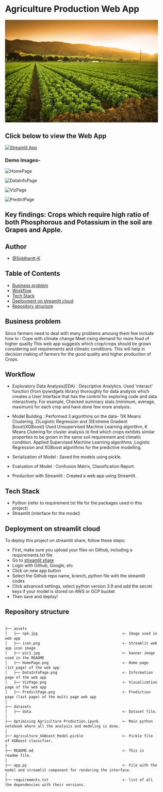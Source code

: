 # Agriculture Production Web App

![pic1](assets/pic1.jpg)


## Click below to view the Web App
[![Streamlit App](https://static.streamlit.io/badges/streamlit_badge_black_white.svg)](https://siddhantt-k-agriculture-production-app-x81l9j.streamlitapp.com/)


### Demo Images-

![HomePage](https://user-images.githubusercontent.com/87244972/180976973-fde76cc8-2591-4996-8455-f33dcd662a78.PNG)

![DataInfoPage](https://user-images.githubusercontent.com/87244972/180977660-6386f99d-f12e-4983-abce-3e95870f2fa3.PNG)

![VizPage](https://user-images.githubusercontent.com/87244972/180977690-b5a6d3a8-4610-4e7b-8fa3-60f19c44e88a.PNG)

![PredictPage](https://user-images.githubusercontent.com/87244972/180977708-3acf35e8-82a0-4a54-90e1-5482eba1c4e9.PNG)


## Key findings: Crops which require high ratio of both Phosphorous and Potassium in the soil are Grapes and Apple.


## Author

- [@Siddhantt-K](https://www.github.com/Siddhantt-K)


## Table of Contents

  - [Business problem](#business-problem)
  - [Workflow](#workflow)
  - [Tech Stack](#tech-stack)
  - [Deployment on streamlit cloud](#deployment-on-streamlit-cloud)
  - [Repository structure](#repository-structure)


## Business problem

Since farmers need to deal with many problems amoung them few include how to :
        Cope with climate change
        Meet rising demand for more food of higher quality 
This web app suggests which crop/crops should be grown considering soil requirements and climatic conditions. This will help in decision making of farmers for the good quality and higher production of Crops. 


## Workflow

- Exploratory Data Analysis(EDA) : Descriptive Analytics.
                                   Used 'interact' function (from ipywidgets library) thoroughly for data analysis which creates a User Interface that has the control for exploring code and data interactively.
                                   For example, Checked summary stats (minimum, average, maximum) for each crop and have done few more analysis.

- Model Building : Performed 3 algorithms on the data- 1)K Means Clustering, 2)Logistic Regression and 3)Extreme Gradient Boost(XGBoost)
                   Used Unsupervised Machine Learning algorithm, K Means Clutering for cluster analysis to find which crops exhibits similar properties to be grown in the same soil requirement and climatic condition.
                   Applied Supervised Machine Learning algorithms ,Logistic Regression and XGBoost algorithms for the predictive modelling. 

- Serialization of Model : Saved the models using pickle.

- Evaluation of Model : Confusion Matrix, Classification Report.

- Production with Streamlit : Created a web app using Streamlit.


## Tech Stack

- Python (refer to requirement.txt file for the packages used in this project)
- Streamlit (interface for the model)


## Deployment on streamlit cloud

To deploy this project on streamlit share, follow these steps:

- First, make sure you upload your files on Github, including a requirements.txt file
- Go to [streamlit share](https://share.streamlit.io/)
- Login with Github, Google, etc.
- Click on new app button
- Select the Github repo name, branch, python file with the streamlit codes
- Click advanced settings, select python version 3.9 and add the secret keys if your model is stored on AWS or GCP bucket
- Then save and deploy!


## Repository structure

```

├── assets
│   ├── npk.jpg                                       <- Image used in web app
│   ├── icon.png                                      <- Streamlit web app icon image
│   ├── pic1.jpg                                      <- banner image used in the README
│   ├── HomePage.png                                  <- Home page (1st page) of the web app
│   ├── DataInfoPage.png                              <- Information page of the web app
│   ├── VizPage.png                                   <- Vizualization page of the web app
│   ├── PredictPage.png                               <- Prediction page (last page) of the multi page web app
│
├── datasets
│   ├── data                                          <- Dataset file.
│ 
├── Optimising Agriculture Production.ipynb           <- Main python notebook where all the analysis and modeling is done.
│
├── Agriculture_XGBoost_Model.pickle                  <- Pickle file of XGBoost classifier.
├
├── README.md                                         <- This is readme file.
│
├── app.py                                            <- File with the model and streamlit component for rendering the interface.
│
├── requirements.txt                                  <- list of all the dependencies with their versions.

```
